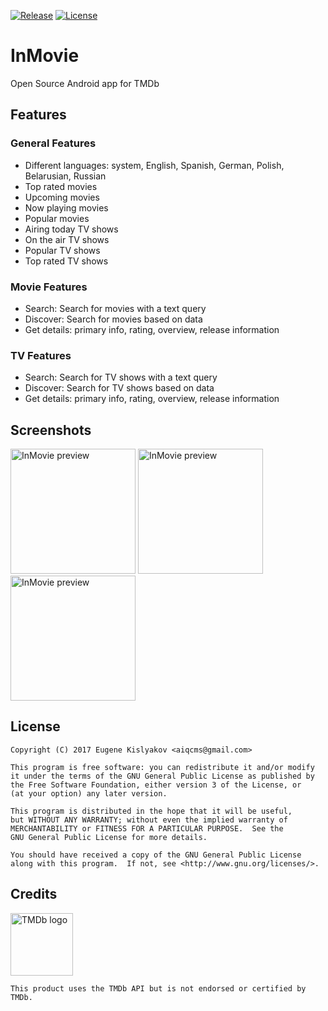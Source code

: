 [![Release](https://img.shields.io/github/release/qqq3/in-movie.svg)](https://github.com/qqq3/in-movie/releases)
[![License](https://img.shields.io/badge/license-GNU_GPLv3-orange.svg)](https://raw.githubusercontent.com/qqq3/in-movie/HEAD/LICENSE)

# InMovie
Open Source Android app for TMDb

## Features
### General Features
* Different languages: system, English, Spanish, German, Polish, Belarusian, Russian
* Top rated movies
* Upcoming movies
* Now playing movies
* Popular movies
* Airing today TV shows
* On the air TV shows
* Popular TV shows
* Top rated TV shows

### Movie Features
* Search: Search for movies with a text query
* Discover: Search for movies based on data
* Get details: primary info, rating, overview, release information

### TV Features
* Search: Search for TV shows with a text query
* Discover: Search for TV shows based on data
* Get details: primary info, rating, overview, release information

## Screenshots
[<img src="http://i.imgur.com/mlX4WOi.png" alt="InMovie preview" width="200"/>](http://i.imgur.com/mlX4WOi.png)
[<img src="http://i.imgur.com/kCe493M.png" alt="InMovie preview" width="200"/>](http://i.imgur.com/kCe493M.png)
[<img src="http://i.imgur.com/Q85Cqcl.png" alt="InMovie preview" width="200"/>](http://i.imgur.com/Q85Cqcl.png)

## License
```
Copyright (C) 2017 Eugene Kislyakov <aiqcms@gmail.com>

This program is free software: you can redistribute it and/or modify
it under the terms of the GNU General Public License as published by
the Free Software Foundation, either version 3 of the License, or
(at your option) any later version.

This program is distributed in the hope that it will be useful,
but WITHOUT ANY WARRANTY; without even the implied warranty of
MERCHANTABILITY or FITNESS FOR A PARTICULAR PURPOSE.  See the
GNU General Public License for more details.

You should have received a copy of the GNU General Public License
along with this program.  If not, see <http://www.gnu.org/licenses/>.
```

## Credits
[<img src="https://www.themoviedb.org/assets/static_cache/02a9430b88975cae16fcfcc9cf7b5799/images/v4/logos/primary-green.svg" alt="TMDb logo" width="100">](https://www.themoviedb.org/assets/static_cache/02a9430b88975cae16fcfcc9cf7b5799/images/v4/logos/primary-green.svg)
```
This product uses the TMDb API but is not endorsed or certified by TMDb.
```